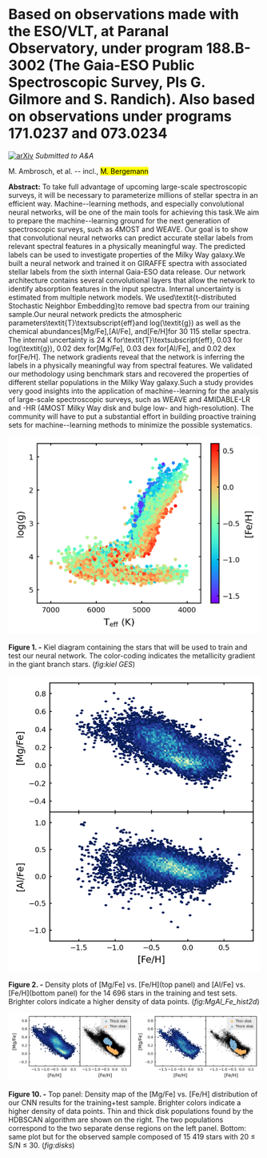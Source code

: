 <div class="macros" style="visibility:hidden;">
$\newcommand{\ensuremath}{}$
$\newcommand{\xspace}{}$
$\newcommand{\object}[1]{\texttt{#1}}$
$\newcommand{\farcs}{{.}''}$
$\newcommand{\farcm}{{.}'}$
$\newcommand{\arcsec}{''}$
$\newcommand{\arcmin}{'}$
$\newcommand{\ion}[2]{#1#2}$
$\newcommand{\textsc}[1]{\textrm{#1}}$
$\newcommand{\hl}[1]{\textrm{#1}}$</div>

<div class="macros" style="visibility:hidden;">
$\newcommand{$\ensuremath$}{}$
$\newcommand{$\xspace$}{}$
$\newcommand{$\object$}[1]{\texttt{#1}}$
$\newcommand{$\farcs$}{{.}''}$
$\newcommand{$\farcm$}{{.}'}$
$\newcommand{$\arcsec$}{''}$
$\newcommand{$\arcmin$}{'}$
$\newcommand{$\ion$}[2]{#1#2}$
$\newcommand{$\textsc$}[1]{\textrm{#1}}$
$\newcommand{$\hl$}[1]{\textrm{#1}}$</div>



<div id="title">

# Based on observations made with the ESO/VLT, at Paranal Observatory, under program 188.B-3002 (The Gaia-ESO Public Spectroscopic Survey, PIs G. Gilmore and S. Randich). Also based on observations under programs 171.0237 and 073.0234

</div>
<div id="comments">

[![arXiv](https://img.shields.io/badge/arXiv-2208.08872-b31b1b.svg)](https://arxiv.org/abs/2208.08872) _Submitted to A&A_

</div>
<div id="authors">

M. Ambrosch, et al. -- incl., <mark><mark>M. Bergemann</mark></mark>

</div>
<div id="abstract">

**Abstract:** To take full advantage of upcoming large-scale spectroscopic surveys, it will be necessary to parameterize millions of stellar spectra in an efficient way. Machine--learning methods, and especially convolutional neural networks, will be one of the main tools for achieving this task.We aim to prepare the machine--learning ground for the next generation of spectroscopic surveys, such as 4MOST and WEAVE. Our goal is to show that convolutional neural networks can predict accurate stellar labels from relevant spectral features in a physically meaningful way. The predicted labels can be used to investigate properties of the Milky Way galaxy.We built a neural network and trained it on GIRAFFE spectra with associated stellar labels from the sixth internal Gaia-ESO data release. Our network architecture contains several convolutional layers that allow the network to identify absorption features in the input spectra. Internal uncertainty is estimated from multiple network models. We used\textit{t-distributed Stochastic Neighbor Embedding}to remove bad spectra from our training sample.Our neural network predicts the atmospheric parameters\textit{T}\textsubscript{eff}and log(\textit{g}) as well as the chemical abundances[Mg/Fe],[Al/Fe], and[Fe/H]for 30 115 stellar spectra. The internal uncertainty is 24 K for\textit{T}\textsubscript{eff}, 0.03 for log(\textit{g}), 0.02 dex for[Mg/Fe], 0.03 dex for[Al/Fe], and 0.02 dex for[Fe/H]. The network gradients reveal that the network is inferring the labels in a physically meaningful way from spectral features. We validated our methodology using benchmark stars and  recovered the properties of different stellar populations in the Milky Way galaxy.Such a study provides very good insights into the application of machine--learning for the analysis of large-scale spectroscopic surveys, such as WEAVE and 4MIDABLE-LR and -HR (4MOST Milky Way disk and bulge low- and high-resolution). The community will have to put a substantial effort in building proactive training sets for machine--learning methods to minimize the possible systematics.

</div>

<div id="div_fig1">

<img src="tmp_2208.08872/./kiel_GES.png" alt="Fig1" width="100%"/>

**Figure 1. -** Kiel diagram containing the stars that will be used to train and test our neural network. The color-coding indicates the metallicity gradient in the giant branch stars. (*fig:kiel GES*)

</div>
<div id="div_fig2">

<img src="tmp_2208.08872/./density_MgAl_Fe.png" alt="Fig2" width="100%"/>

**Figure 2. -** Density plots of [Mg/Fe] vs. [Fe/H](top panel) and [Al/Fe] vs. [Fe/H](bottom panel) for the 14 696  stars in the training and test sets. Brighter colors indicate a higher density of data points. (*fig:MgAl_Fe_hist2d*)

</div>
<div id="div_fig3">

<img src="tmp_2208.08872/./disks.png" alt="Fig10.1" width="50%"/><img src="tmp_2208.08872/./disks_obs.png" alt="Fig10.2" width="50%"/>

**Figure 10. -** Top panel: Density map of the [Mg/Fe] vs. [Fe/H] distribution of our CNN results for the training+test sample. Brighter colors indicate a higher density of data points. Thin and thick disk populations found by the HDBSCAN algorithm are shown on the right. The two populations correspond to the two separate dense regions on the left panel. Bottom: same plot but for the observed sample composed of 15 419 stars with 20 $\le$ S/N $\le$ 30. (*fig:disks*)

</div>